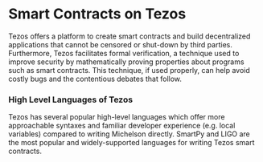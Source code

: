 # Smart Contracts on Tezos

Tezos offers a platform to create smart contracts and build decentralized applications that cannot be censored or shut-down by third parties. Furthermore, Tezos facilitates formal verification, a technique used to improve security by mathematically proving properties about programs such as smart contracts. This technique, if used properly, can help avoid costly bugs and the contentious debates that follow.

### High Level Languages of Tezos

Tezos has several popular high-level languages which offer more approachable syntaxes and familiar developer experience \(e.g. local variables\) compared to writing Michelson directly. SmartPy and LIGO are the most popular and widely-supported languages for writing Tezos smart contracts.

